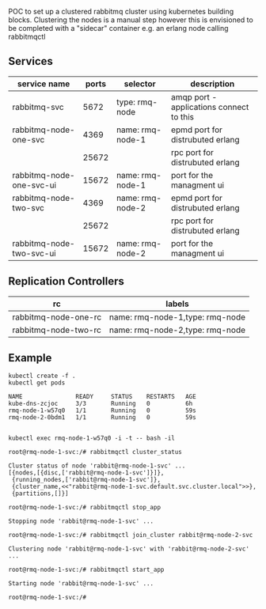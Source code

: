 POC to set up a clustered rabbitmq cluster using kubernetes building blocks.
Clustering the nodes is a manual step however this is envisioned to be completed with a
"sidecar" container e.g. an erlang node calling rabbitmqctl


Services
--------

service name             | ports    | selector         |description
-------------------------|----------|------------------|-----------------------------
rabbitmq-svc             | 5672     | type: rmq-node   | amqp port - applications connect to this
rabbitmq-node-one-svc    | 4369     | name: rmq-node-1 | epmd port for distrubuted erlang
                         | 25672    |                  | rpc port for distrubuted erlang
rabbitmq-node-one-svc-ui | 15672    | name: rmq-node-1 | port for the managment ui
rabbitmq-node-two-svc    | 4369     | name: rmq-node-2 | epmd port for distrubuted erlang
                         | 25672    |                  | rpc port for distrubuted erlang
rabbitmq-node-two-svc-ui | 15672    | name: rmq-node-2 | port for the managment ui                          

Replication Controllers
-----------------------

rc                   | labels
---------------------|----------------------------------
rabbitmq-node-one-rc | name: rmq-node-1,type: rmq-node
rabbitmq-node-two-rc | name: rmq-node-2,type: rmq-node


Example
-------


```
kubectl create -f .
kubectl get pods

NAME               READY     STATUS    RESTARTS   AGE
kube-dns-zcjoc     3/3       Running   0          6h
rmq-node-1-w57q0   1/1       Running   0          59s
rmq-node-2-0bdm1   1/1       Running   0          59s


kubectl exec rmq-node-1-w57q0 -i -t -- bash -il

root@rmq-node-1-svc:/# rabbitmqctl cluster_status

Cluster status of node 'rabbit@rmq-node-1-svc' ...
[{nodes,[{disc,['rabbit@rmq-node-1-svc']}]},
 {running_nodes,['rabbit@rmq-node-1-svc']},
 {cluster_name,<<"rabbit@rmq-node-1-svc.default.svc.cluster.local">>},
 {partitions,[]}]

root@rmq-node-1-svc:/# rabbitmqctl stop_app      

Stopping node 'rabbit@rmq-node-1-svc' ...

root@rmq-node-1-svc:/# rabbitmqctl join_cluster rabbit@rmq-node-2-svc

Clustering node 'rabbit@rmq-node-1-svc' with 'rabbit@rmq-node-2-svc' ...

root@rmq-node-1-svc:/# rabbitmqctl start_app                         

Starting node 'rabbit@rmq-node-1-svc' ...

root@rmq-node-1-svc:/# 

```
